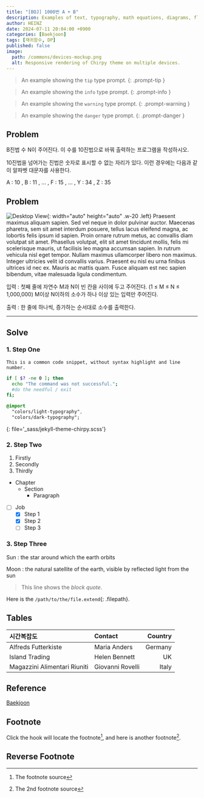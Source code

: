 ```yaml
---
title: "[BOJ] 1000번 A + B"
description: Examples of text, typography, math equations, diagrams, flowcharts, pictures, videos, and more.
author: HEINZ
date: 2024-07-11 20:04:00 +0900
categories: [Baekjoon]
tags: [재귀함수, DP]
published: false
image:
  path: /commons/devices-mockup.png
  alt: Responsive rendering of Chirpy theme on multiple devices.
---
```


[Baekjoon]: https://www.acmicpc.net/problem/2745

<!-- markdownlint-capture -->
<!-- markdownlint-disable -->
> An example showing the `tip` type prompt.
{: .prompt-tip }

> An example showing the `info` type prompt.
{: .prompt-info }

> An example showing the `warning` type prompt.
{: .prompt-warning }

> An example showing the `danger` type prompt.
{: .prompt-danger }
<!-- markdownlint-restore -->

## Problem

B진법 수 N이 주어진다. 이 수를 10진법으로 바꿔 출력하는 프로그램을 작성하시오.

10진법을 넘어가는 진법은 숫자로 표시할 수 없는 자리가 있다. 이런 경우에는 다음과 같이 알파벳 대문자를 사용한다.

A : 10 , B : 11 , ... , F : 15 , ... , Y : 34 , Z : 35

## Problem

![Desktop View](https://www.acmicpc.net/upload/201003/dfcmhrjj_142c3w76qg8_b.jpg){: width="auto" height="auto" .w-20 .left}
Praesent maximus aliquam sapien. Sed vel neque in dolor pulvinar auctor. Maecenas pharetra, sem sit amet interdum posuere, tellus lacus eleifend magna, ac lobortis felis ipsum id sapien. Proin ornare rutrum metus, ac convallis diam volutpat sit amet. Phasellus volutpat, elit sit amet tincidunt mollis, felis mi scelerisque mauris, ut facilisis leo magna accumsan sapien. In rutrum vehicula nisl eget tempor. Nullam maximus ullamcorper libero non maximus. Integer ultricies velit id convallis varius. Praesent eu nisl eu urna finibus ultrices id nec ex. Mauris ac mattis quam. Fusce aliquam est nec sapien bibendum, vitae malesuada ligula condimentum.

입력
: 첫째 줄에 자연수 M과 N이 빈 칸을 사이에 두고 주어진다. (1 ≤ M ≤ N ≤ 1,000,000) M이상 N이하의 소수가 하나 이상 있는 입력만 주어진다.

출력
: 한 줄에 하나씩, 증가하는 순서대로 소수를 출력한다.

---

## Solve

### 1. Step One

```text
This is a common code snippet, without syntax highlight and line number.
```

```bash
if [ $? -ne 0 ]; then
  echo "The command was not successful.";
  #do the needful / exit
fi;
```

```sass
@import
  "colors/light-typography",
  "colors/dark-typography";
```
{: file='_sass/jekyll-theme-chirpy.scss'}

### 2. Step Two

1. Firstly
2. Secondly
3. Thirdly

- Chapter
  - Section
    - Paragraph

- [ ] Job
  - [x] Step 1
  - [x] Step 2
  - [ ] Step 3

### 3. Step Three

Sun
: the star around which the earth orbits

Moon
: the natural satellite of the earth, visible by reflected light from the sun

> This line shows the _block quote_.

Here is the `/path/to/the/file.extend`{: .filepath}.

## Tables

| 시간복잡도                        | Contact          | Country |
|:-----------------------------| :--------------- | ------: |
| Alfreds Futterkiste          | Maria Anders     | Germany |
| Island Trading               | Helen Bennett    |      UK |
| Magazzini Alimentari Riuniti | Giovanni Rovelli |   Italy |

## Reference

[Baekjoon]

## Footnote

Click the hook will locate the footnote[^footnote], and here is another footnote[^fn-nth-2].

## Reverse Footnote

[^footnote]: The footnote source
[^fn-nth-2]: The 2nd footnote source
